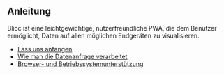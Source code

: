 ## Anleitung

Blicc ist eine leichtgewichtige, nutzerfreundliche PWA, die dem Benutzer ermöglicht, Daten auf allen möglichen Endgeräten zu visualisieren.

- [Lass uns anfangen](docs/get-started)
- [Wie man die Datenanfrage verarbeitet](docs/how-to-query-data)
- [Browser- und Betriebssystemunterstützung](docs/supported)
